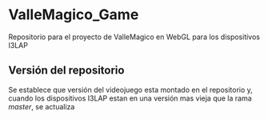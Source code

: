 # ValleMagico_Game
Repositorio para el proyecto de ValleMagico en WebGL para los dispositivos I3LAP

## Versión del repositorio
Se establece que versión del videojuego esta montado en el repositorio y, cuando los dispositivos I3LAP estan en una versión
mas vieja que la rama *master*, se actualiza